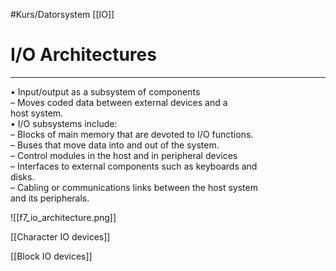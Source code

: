 #Kurs/Datorsystem 
[[IO]]
# I/O Architectures  
***

• Input/output as a subsystem of components  
– Moves coded data between external devices and a  
host system.  
• I/O subsystems include:  
– Blocks of main memory that are devoted to I/O functions.  
– Buses that move data into and out of the system.  
– Control modules in the host and in peripheral devices  
– Interfaces to external components such as keyboards and  
disks.  
– Cabling or communications links between the host system  
and its peripherals.

![[f7_io_architecture.png]]



[[Character IO devices]]
 
[[Block IO devices]]